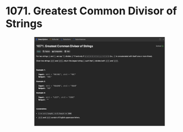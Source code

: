 # 1071. Greatest Common Divisor of Strings

<p align="center">
  <img src="./screenshots/image1.png" width="350" title="Console">
</p>
